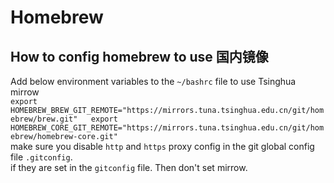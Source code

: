 # Homebrew

## How to config homebrew to use 国内镜像
Add below environment variables to the `~/bashrc` file to use Tsinghua mirrow  
`export HOMEBREW_BREW_GIT_REMOTE="https://mirrors.tuna.tsinghua.edu.cn/git/homebrew/brew.git"  
export HOMEBREW_CORE_GIT_REMOTE="https://mirrors.tuna.tsinghua.edu.cn/git/homebrew/homebrew-core.git"`  
make sure you disable `http` and `https` proxy config in the git global config file `.gitconfig`.  
if they are set in the `gitconfig` file. Then don't set mirrow.  
